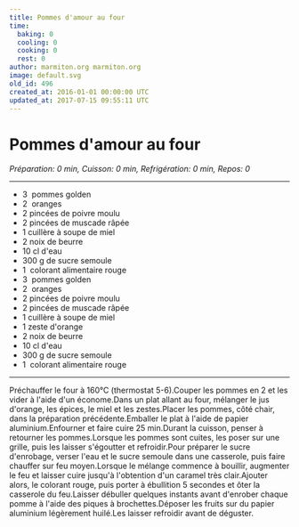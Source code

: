 ```yaml
---
title: Pommes d'amour au four
time:
  baking: 0
  cooling: 0
  cooking: 0
  rest: 0
author: marmiton.org marmiton.org
image: default.svg
old_id: 496
created_at: 2016-01-01 00:00:00 UTC
updated_at: 2017-07-15 09:55:11 UTC
---
```


# Pommes d'amour au four

*Préparation: 0 min, Cuisson: 0 min, Refrigération: 0 min, Repos: 0*

---

- 3  pommes golden
- 2  oranges
- 2 pincées de poivre moulu
- 2 pincées de muscade râpée
- 1 cuillère à soupe de miel
- 2 noix de beurre
- 10 cl d'eau
- 300 g de sucre semoule
- 1  colorant alimentaire rouge
- 3  pommes golden
- 2  oranges
- 2 pincées de poivre moulu
- 2 pincées de muscade râpée
- 1 cuillère à soupe de miel
- 1 zeste d'orange
- 2 noix de beurre
- 10 cl d'eau
- 300 g de sucre semoule
- 1  colorant alimentaire rouge

---

Préchauffer le four à 160°C (thermostat 5-6).Couper les pommes en 2 et les vider à l'aide d'un économe.Dans un plat allant au four, mélanger le jus d'orange, les épices, le miel et les zestes.Placer les pommes, côté chair, dans la préparation précédente.Emballer le plat à l'aide de papier aluminium.Enfourner et faire cuire 25 min.Durant la cuisson, penser à retourner les pommes.Lorsque les pommes sont cuites, les poser sur une grille, puis les laisser s'égoutter et refroidir.Pour préparer le sucre d'enrobage, verser l'eau et le sucre semoule dans une casserole, puis faire chauffer sur feu moyen.Lorsque le mélange commence à bouillir, augmenter le feu et laisser cuire jusqu'à l'obtention d'un caramel très clair.Ajouter alors, le colorant rouge, puis porter à ébullition 5 secondes et ôter la casserole du feu.Laisser débuller quelques instants avant d'enrober chaque pomme à l'aide des piques à brochettes.Déposer les fruits sur du papier aluminium légèrement huilé.Les laisser refroidir avant de déguster.
